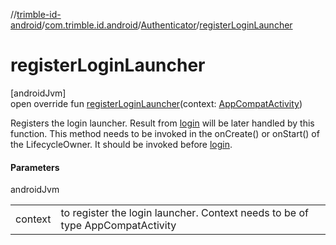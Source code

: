 //[trimble-id-android](../../../index.md)/[com.trimble.id.android](../index.md)/[Authenticator](index.md)/[registerLoginLauncher](register-login-launcher.md)

# registerLoginLauncher

[androidJvm]\
open override fun [registerLoginLauncher](register-login-launcher.md)(context: [AppCompatActivity](https://developer.android.com/reference/kotlin/androidx/appcompat/app/AppCompatActivity.html))

Registers the login launcher. Result from [login](login.md) will be later handled by this function. This method needs to be invoked in the onCreate() or onStart() of the LifecycleOwner. It should be invoked before [login](login.md).

#### Parameters

androidJvm

| | |
|---|---|
| context | to register the login launcher. Context needs to be of type AppCompatActivity |

